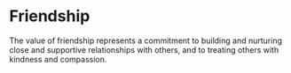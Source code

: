 # Friendship

The value of friendship represents a commitment to building and nurturing close and supportive relationships with others, and to treating others with kindness and compassion.